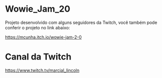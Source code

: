 # Wowie_Jam_20

Projeto desenvolvido com alguns seguidores da Twitch, você também pode conferir o projeto no link abaixo:

https://mcunha.itch.io/wowie-jam-2-0


# Canal da Twitch
https://www.twitch.tv/marcial_lincoln

